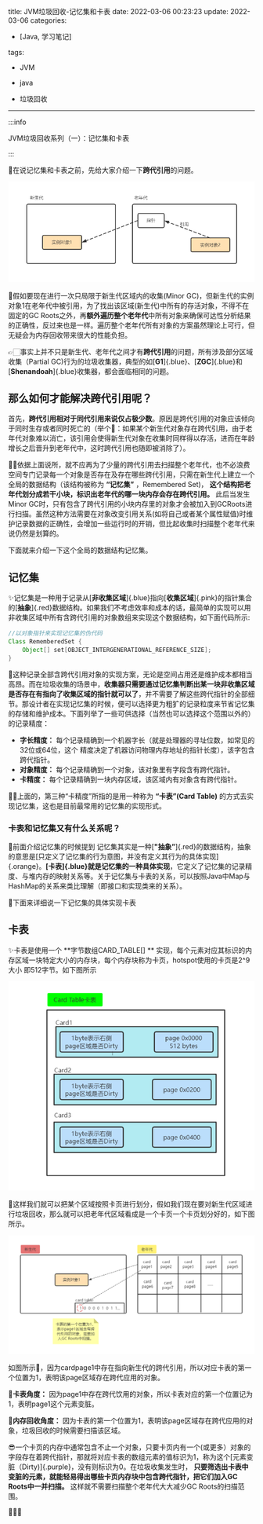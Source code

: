 title: JVM垃圾回收-记忆集和卡表
date: 2022-03-06 00:23:23
update: 2022-03-06
categories:

- [Java, 学习笔记]

tags:

- JVM

- java

- 垃圾回收

---



:::info

JVM垃圾回收系列（一）：记忆集和卡表

:::





🥂在说记忆集和卡表之前，先给大家介绍一下**跨代引用**的问题。

![image](/assets/2022-3/jvm1.png)

🏫假如要现在进行一次只局限于新生代区域内的收集(Minor GC)，但新生代的实例对象1在老年代中被引用，为了找出该区域(新生代)中所有的存活对象，不得不在固定的GC Roots之外，再**额外遍历整个老年代**中所有对象来确保可达性分析结果的正确性，反过来也是一样。遍历整个老年代所有对象的方案虽然理论上可行，但无疑会为内存回收带来很大的性能负担。

👉🏻事实上并不只是新生代、老年代之间才有**跨代引用**的问题，所有涉及部分区域收集（Partial GC)行为的垃圾收集器，典型的如[**G1**]{.blue}、[**ZGC**]{.blue}和[**Shenandoah**]{.blue}收集器，都会面临相同的问题。


## 那么如何才能解决跨代引用呢？


首先，**跨代引用相对于同代引用来说仅占极少数**。原因是跨代引用的对象应该倾向于同时生存或者同时死亡的（举个🌰：如果某个新生代对象存在跨代引用，由于老年代对象难以消亡，该引用会使得新生代对象在收集时同样得以存活，进而在年龄增长之后晋升到老年代中，这时跨代引用也随即被消除了）。



🌴🌴依据上面说所，就不应再为了少量的跨代引用去扫描整个老年代，也不必浪费空间专门记录每一个对象是否存在及存在哪些跨代引用，只需在新生代上建立一个全局的数据结构（该结构被称为 **“记忆集”** ，Remembered Set)， **这个结构把老年代划分成若干小块，标识出老年代的哪一块内存会存在跨代引用。** 此后当发生Minor GC时，只有包含了跨代引用的小块内存里的对象才会被加入到GCRoots进行扫描。虽然这种方法需要在对象改变引用关系(如将自己或者某个属性赋值)时维护记录数据的正确性，会增加一些运行时的开销，但比起收集时扫描整个老年代来说仍然是划算的。

下面就来介绍一下这个全局的数据结构记忆集。



## 记忆集

✨记忆集是一种用于记录从[**非收集区域**]{.blue}指向[**收集区域**]{.pink}的指针集合的[**抽象**]{.red}数据结构。如果我们不考虑效率和成本的话，最简单的实现可以用非收集区域中所有含跨代引用的对象数组来实现这个数据结构，如下面代码所示:
```java
//以对象指针来实现记忆集的伪代码
Class RememberedSet {
	Object[] set[OBJECT_INTERGENERATIONAL_REFERENCE_SIZE]; 
}
```
🎈这种记录全部含跨代引用对象的实现方案，无论是空间占用还是维护成本都相当高昂。而在垃圾收集的场景中，**收集器只需要通过记忆集判断出某一块非收集区域是否存在有指向了收集区域的指针就可以了**，并不需要了解这些跨代指针的全部细节。那设计者在实现记忆集的时候，便可以选择更为粗犷的记录粒度来节省记忆集的存储和维护成本。下面列举了一些可供选择（当然也可以选择这个范围以外的）的记录精度：

- **字长精度：** 每个记录精确到一个机器字长（就是处理器的寻址位数，如常见的32位或64位，这个 精度决定了机器访问物理内存地址的指针长度），该字包含跨代指针。
- **对象精度：** 每个记录精确到一个对象，该对象里有字段含有跨代指针。
- **卡精度：** 每个记录精确到一块内存区域，该区域内有对象含有跨代指针。


🍍🍍上面的，第三种“卡精度”所指的是用一种称为 **“卡表”(Card Table)** 的方式去实现记忆集，这也是目前最常用的记忆集的实现形式。


### 卡表和记忆集又有什么关系呢？
👀前面介绍记忆集的时候提到 记忆集其实是一种[**"抽象”**]{.red}的数据结构，抽象的意思是[只定义了记忆集的行为意图，并没有定义其行为的具体实现]{.orange}。**[卡表]{.blue}就是记忆集的一种具体实现**，它定义了记忆集的记录精度、与堆内存的映射关系等。关于记忆集与卡表的关系，可以按照Java中Map与HashMap的关系来类比理解（即接口和实现类来的关系）。

🍋下面来详细说一下记忆集的具体实现卡表


## 卡表

✨卡表是使用一个 **字节数组CARD_TABLE[] ** 实现，每个元素对应其标识的内存区域一块特定大小的内存块，每个内存块称为卡页，hotspot使用的卡页是2^9大小 即512字节。如下图所示

![image](/assets/2022-3/jvm2.png)

🍦这样我们就可以把某个区域按照卡页进行划分，假如我们现在要对新生代区域进行垃圾回收，那么就可以把老年代区域看成是一个卡页一个卡页划分好的，如下图所示。

![image](/assets/2022-3/jvm3.png)

如图所示🍹，因为cardpage1中存在指向新生代的跨代引用，所以对应卡表的第一个位置为1，表明该page区域存在跨代应用的对象。

**📍卡表角度：** 因为page1中存在跨代饮用的对象，所以卡表对应的第一个位置记为1，表明page1这个元素变脏。

**📍内存回收角度：** 因为卡表的第一个位置为1，表明该page区域存在跨代应用的对象，垃圾回收的时候需要扫描该区域。

😎一个卡页的内存中通常包含不止一个对象，只要卡页内有一个(或更多）对象的字段存在着跨代指针，那就将对应卡表的数组元素的值标识为1，称为这个[元素变脏（Dirty)]{.purple}，没有则标识为0。在垃圾收集发生时， **只要筛选出卡表中变脏的元素，就能轻易得出哪些卡页内存块中包含跨代指针，把它们加入GC Roots中一并扫描。** 这样就不需要扫描整个老年代大大减少GC Roots的扫描范围。



 🚀🚀🚀
 <br>